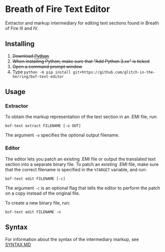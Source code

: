 # Breath of Fire Text Editor
Extractor and markup intermediary for editing text sections found in Breath of Fire III and IV.

## Installing
1. ~~Download [Python](https://www.python.org/downloads/)~~
2. ~~When installing Python, make sure that "Add Python 3.xx" is ticked~~
3. ~~Open a command prompt window~~
4. Type `python -m pip install git+https://github.com/glitch-in-the-herring/bof-text-editor`

## Usage
### Extractor
To obtain the markup representation of the text section in an .EMI file, run:
```
bof-text extract FILENAME [-o OUT]
```
The argument `-o` specifies the optional output filename.

### Editor
The editor lets you patch an existing .EMI file or output the translated text section into a separate binary file. To patch an existing .EMI file, make sure that the correct filename is specified in the `%TARGET` variable, and run:

```
bof-text edit FILENAME [-c]
```
The argument `-c` is an optional flag that tells the editor to perform the patch on a copy instead of the original file.

To create a new binary file, run:
```
bof-text edit FILENAME -n
```

## Syntax
For information about the syntax of the intermediary markup, see [SYNTAX.MD](SYNTAX.MD)
